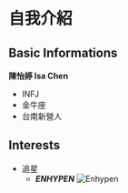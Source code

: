 # 自我介紹
## Basic Informations
**陳怡婷 Isa Chen**
- INFJ
- 金牛座
- 台南新營人
## Interests
- 追星
    - ***ENHYPEN***
      ![Enhypen](https://i.pinimg.com/1200x/34/e9/76/34e97686ee8620979ba6a5f7a98367a3.jpg)
